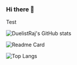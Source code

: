 ### Hi there 👋

<!--
**DuelistRaj/DuelistRaj** is a ✨ _special_ ✨ repository because its `README.md` (this file) appears on your GitHub profile.

Here are some ideas to get you started:

- 🔭 I’m currently working on ...
- 🌱 I’m currently learning ...
- 👯 I’m looking to collaborate on ...
- 🤔 I’m looking for help with ...
- 💬 Ask me about ...
- 📫 How to reach me: ...
- 😄 Pronouns: ...
- ⚡ Fun fact: ...
-->

Test


![DuelistRaj's GitHub stats](https://github-readme-stats.vercel.app/api?username=duelistraj&show_icons=true&theme=radical)

![Readme Card](https://github-readme-stats.vercel.app/api/pin/?username=duelistraj&repo=yami-website)

![Top Langs](https://github-readme-stats.vercel.app/api/top-langs/?username=duelistraj&layout=compact)
